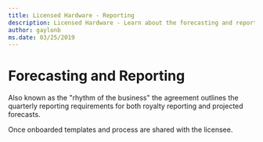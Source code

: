 ```yaml
---
title: Licensed Hardware - Reporting
description: Licensed Hardware - Learn about the forecasting and reporting process.
author: gaylonb
ms.date: 03/25/2019
---
```


# Forecasting and Reporting

Also known as the "rhythm of the business" the agreement outlines the quarterly reporting requirements for both royalty reporting and projected forecasts.

Once onboarded templates and process are shared with the licensee.

